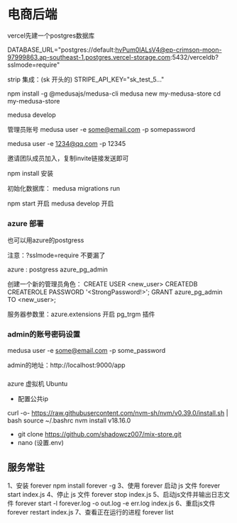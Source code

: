 # 电商后端


vercel先建一个postgres数据库

DATABASE_URL="postgres://default:hvPum0lALsV4@ep-crimson-moon-97999863.ap-southeast-1.postgres.vercel-storage.com:5432/verceldb?sslmode=require"

strip 集成：(sk 开头的)
STRIPE_API_KEY="sk_test_5..."

npm install -g @medusajs/medusa-cli
medusa new my-medusa-store
cd my-medusa-store

medusa develop

管理员账号
medusa user -e some@email.com -p somepassword

medusa user -e 1234@qq.com -p 12345

邀请团队成员加入，复制invite链接发送即可



npm install 安装

初始化数据库：
medusa migrations run

npm start 开启
medusa develop 开启


### azure 部署
也可以用azure的postgress

注意：?sslmode=require 不要漏了


azure : postgress
azure_pg_admin

创建一个新的管理员角色：
CREATE USER <new_user> CREATEDB CREATEROLE PASSWORD '<StrongPassword!>';
GRANT azure_pg_admin TO <new_user>;

服务器参数里：azure.extensions
开启 pg_trgm 插件

### admin的账号密码设置
medusa user -e some@email.com -p some_password

admin的地址：http://localhost:9000/app

### 
azure 虚拟机 Ubuntu 
- 配置公共ip

<!-- - 安装 sudo apt install nodejs    -->

curl -o- https://raw.githubusercontent.com/nvm-sh/nvm/v0.39.0/install.sh | bash
source ~/.bashrc
nvm install v18.16.0

- git clone https://github.com/shadowcz007/mix-store.git
- nano (设置.env)










## 服务常驻

1、安装 forever
npm install forever -g
3、使用 forever 启动 js 文件
forever start index.js
4、停止 js 文件
forever stop index.js
5、启动js文件并输出日志文件
forever start -l forever.log -o out.log -e err.log index.js
6、重启js文件
forever restart index.js
7、查看正在运行的进程
forever list
